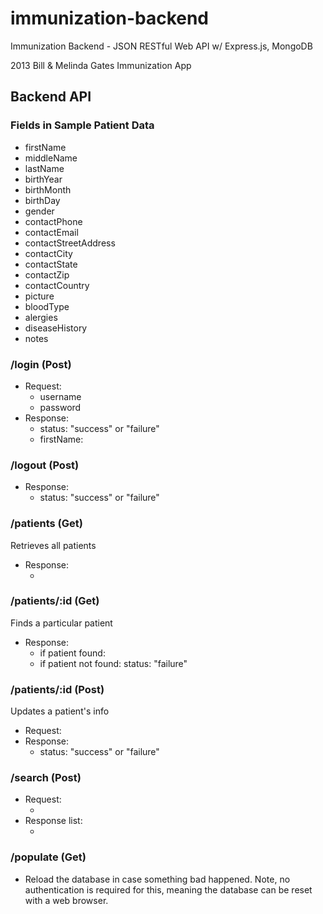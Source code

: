 immunization-backend
====================

Immunization Backend - JSON RESTful Web API w/ Express.js, MongoDB

2013 Bill &amp; Melinda Gates Immunization App

## Backend API

### Fields in Sample Patient Data
* firstName
* middleName
* lastName
* birthYear
* birthMonth
* birthDay
* gender
* contactPhone
* contactEmail
* contactStreetAddress
* contactCity
* contactState
* contactZip
* contactCountry
* picture
* bloodType
* alergies
* diseaseHistory
* notes

### /login (Post)

* Request:
  * username
  * password
* Response:
  * status: "success" or "failure"
  * firstName: <firstName>

### /logout (Post)
* Response:
  * status: "success" or "failure"

### /patients (Get)
Retrieves all patients
* Response:
  * <array of all patients>

### /patients/:id (Get)
Finds a particular patient
* Response:
  * if patient found: <patient>
  * if patient not found: status: "failure"

### /patients/:id (Post)
Updates a patient's info
* Request: <fields to change>
* Response:
  * status: "success" or "failure"
  
### /search (Post)
* Request:
  * <fields to match on>
* Response list:
  * <array of matched patients>
 
### /populate (Get)
* Reload the database in case something bad happened. Note, no authentication is required for this, meaning the database can be reset with a web browser.
